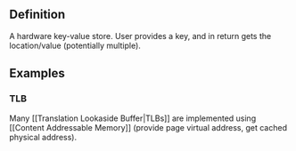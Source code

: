 ## Definition
A hardware key-value store. User provides a key, and in return gets the location/value (potentially multiple).

## Examples
### TLB
Many [[Translation Lookaside Buffer|TLBs]] are implemented using [[Content Addressable Memory]] (provide page virtual address, get cached physical address).